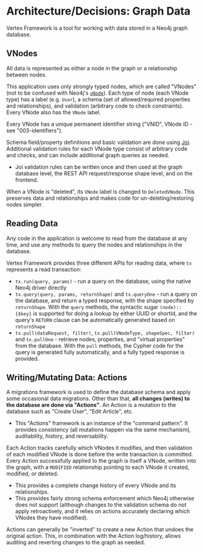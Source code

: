 # Architecture/Decisions: Graph Data

Vertex Framework is a tool for working with data stored in a Neo4j graph database.

## VNodes

All data is represented as either a node in the graph or a relationship between nodes.

This application uses only strongly typed nodes, which are called "VNodes" (not to be confused with Neo4j's [`vNode`](https://neo4j.com/labs/apoc/4.1/overview/apoc.create/apoc.create.vNode/)). Each type of node (each VNode type) has a label (e.g. `User`), a schema (set of allowed/required properties and relationships), and validation (arbitrary code to check constraints). Every VNode also has the `VNode` label.

Every VNode has a unique permanent identifier string ("VNID", VNode ID - see "003-identifiers").

Schema field/property definitions and basic validation are done using [Joi](https://joi.dev/). Additional validation rules for each VNode type consist of arbitrary code and checks, and can include additional graph queries as needed.

* Joi validation rules can be written once and then used at the graph database level, the REST API request/response shape level, and on the frontend.

When a VNode is "deleted", its `VNode` label is changed to `DeletedVNode`. This preserves data and relationships and makes code for un-deleting/restoring nodes simpler.

## Reading Data

Any code in the application is welcome to read from the database at any time, and use any methods to query the nodes and relationships in the database.

Vertex Framework provides three different APIs for reading data, where `tx` represents a read transaction:

* `tx.run(query, params)` - run a query on the database, using the native Neo4j driver directly
* `tx.query(query, params, returnShape)` and `tx.queryOne` - run a query on the database, and return a typed response, with the shape specified by `returnShape`. With the `query` methods, the syntactic sugar `(node)::{$key}` is supported for doing a lookup by either UUID or shortId, and the query's `RETURN` clause can be automatically generated based on `returnShape`
* `tx.pull(dataRequest, filter)`, `tx.pull(VNodeType, shapeSpec, filter)` and `tx.pullOne` - retrieve nodes, properties, and "virtual properties" from the database. With the `pull` methods, the Cypher code for the query is generated fully automatically, and a fully typed response is provided.

## Writing/Mutating Data: Actions

A migrations framework is used to define the database schema and apply some occasional data migrations. Other than that, **all changes (writes) to the database are done via "Actions"**. An Action is a mutation to the database such as "Create User", "Edit Article", etc.

* This "Actions" framework is an instance of the "command pattern". It provides consistency (all mutations happen via the same mechanism), auditability, history, and reversability.

Each Action tracks carefully which VNodes it modifies, and then validation of each modified VNode is done before the write transaction is committed. Every Action successfully applied to the graph is itself a VNode, written into the graph, with a `MODIFIED` relationship pointing to each VNode it created, modified, or deleted.

* This provides a complete change history of every VNode and its relationships.
* This provides fairly strong schema enforcement which Neo4j otherwise does not support (although changes to the validation schema do not apply retroactively, and it relies on actions accurately declaring which VNodes they have modified).

Actions can generally be "inverted" to create a new Action that undoes the original action. This, in combination with the Action log/history, allows auditing and reverting changes to the graph as needed.
